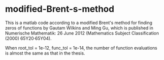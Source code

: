 # modified-Brent-s-method

This is a matlab code according to a modified Brent's method for finding zeros of functions by Gautam Wilkins and Ming Gu, which is published in Numerische Mathematik: 26 June 2012 (Mathematics Subject Classification (2000)   65Y20·65Y04).

When root_tol = 1e-12, func_tol = 1e-14, the number of function evaluations is almost the same as that in the thesis.
